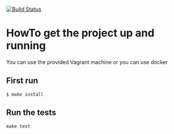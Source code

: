 [![Build Status](https://travis-ci.org/HHPnet/core.svg?branch=master)](https://travis-ci.org/HHPnet/core)

# HowTo get the project up and running

You can use the provided Vagrant machine or you can use docker

## First run
````
$ make install
````

## Run the tests
````
make test
````
